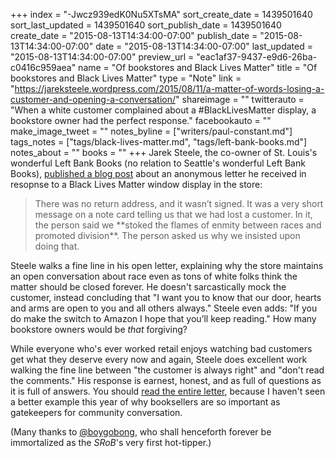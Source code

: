+++
index = "-Jwcz939edK0Nu5XTsMA"
sort_create_date = 1439501640
sort_last_updated = 1439501640
sort_publish_date = 1439501640
create_date = "2015-08-13T14:34:00-07:00"
publish_date = "2015-08-13T14:34:00-07:00"
date = "2015-08-13T14:34:00-07:00"
last_updated = "2015-08-13T14:34:00-07:00"
preview_url = "eac1af37-9437-e9d6-26ba-c0416c959aea"
name = "Of bookstores and Black Lives Matter"
title = "Of bookstores and Black Lives Matter"
type = "Note"
link = "https://jareksteele.wordpress.com/2015/08/11/a-matter-of-words-losing-a-customer-and-opening-a-conversation/"
shareimage = ""
twitterauto = "When a white customer complained about a #BlackLivesMatter display, a bookstore owner had the perfect response."
facebookauto = ""
make_image_tweet = ""
notes_byline = ["writers/paul-constant.md"]
tags_notes = ["tags/black-lives-matter.md", "tags/left-bank-books.md"]
notes_about = ""
books = ""
+++
Jarek Steele, the co-owner of St. Louis's wonderful Left Bank Books (no relation to Seattle's wonderful Left Bank Books), [published a blog post](https://jareksteele.wordpress.com/2015/08/11/a-matter-of-words-losing-a-customer-and-opening-a-conversation/) about an anonymous letter he received in resopnse to a Black Lives Matter window display in the store:

<blockquote>There was no return address, and it wasn’t signed. It was a very short message on a note card telling us that we had lost a customer. In it, the person said we **stoked the flames of enmity between races and promoted division**. The person asked us why we insisted upon doing that.</blockquote>

Steele walks a fine line in his open letter, explaining why the store maintains an open conversation about race even as tons of white folks think the matter should be closed forever. He doesn't sarcastically mock the customer, instead concluding that "I want you to know that our door, hearts and arms are open to you and all others always." Steele even adds: "If you do make the switch to Amazon I hope that you’ll keep reading." How many bookstore owners would be *that* forgiving?

While everyone who's ever worked retail enjoys watching bad customers get what they deserve every now and again, Steele does excellent work walking the fine line between "the customer is always right" and "don't read the comments." His response is earnest, honest, and as full of questions as it is full of answers. You should [read the entire letter](https://jareksteele.wordpress.com/2015/08/11/a-matter-of-words-losing-a-customer-and-opening-a-conversation/), because I haven't seen a better example this year of why booksellers are so important as gatekeepers for community conversation.

(Many thanks to [@boygobong](https://twitter.com/boygobong/status/631707521011421185), who shall henceforth forever be immortalized as the *SRoB*'s very first hot-tipper.)